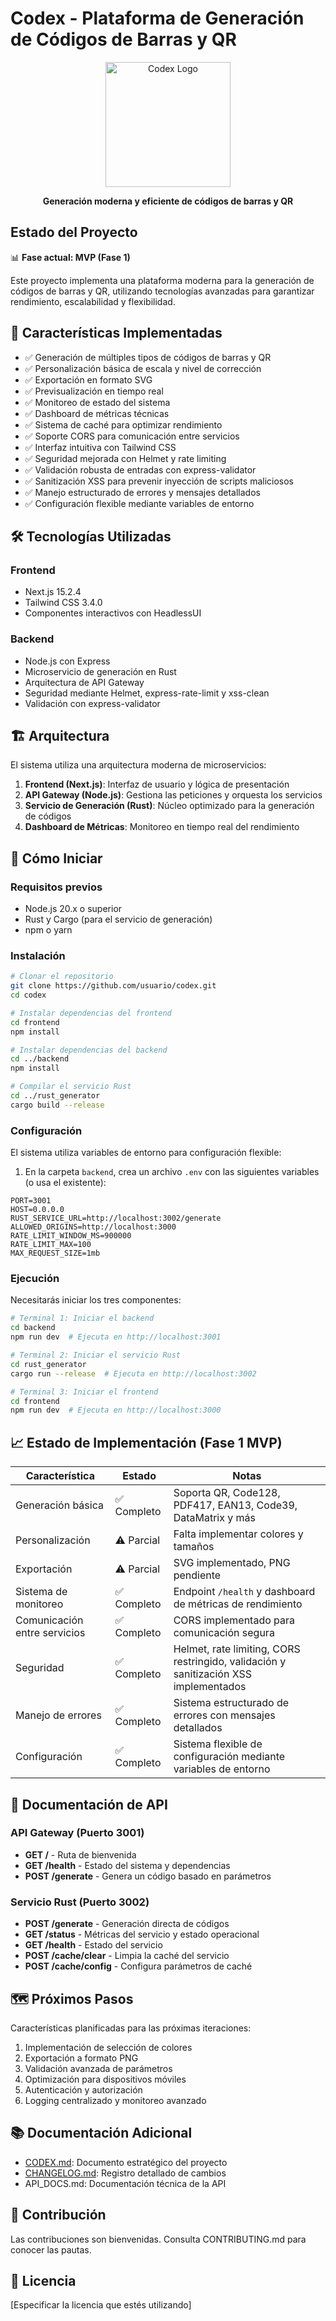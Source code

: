 # Codex - Plataforma de Generación de Códigos de Barras y QR

<div align="center">
  <img src="assets/logo.png" alt="Codex Logo" width="200">
  <p><strong>Generación moderna y eficiente de códigos de barras y QR</strong></p>
</div>

## Estado del Proyecto

📊 **Fase actual: MVP (Fase 1)** 

Este proyecto implementa una plataforma moderna para la generación de códigos de barras y QR, utilizando tecnologías avanzadas para garantizar rendimiento, escalabilidad y flexibilidad.

## 🚀 Características Implementadas

- ✅ Generación de múltiples tipos de códigos de barras y QR
- ✅ Personalización básica de escala y nivel de corrección
- ✅ Exportación en formato SVG
- ✅ Previsualización en tiempo real
- ✅ Monitoreo de estado del sistema
- ✅ Dashboard de métricas técnicas
- ✅ Sistema de caché para optimizar rendimiento
- ✅ Soporte CORS para comunicación entre servicios
- ✅ Interfaz intuitiva con Tailwind CSS
- ✅ Seguridad mejorada con Helmet y rate limiting
- ✅ Validación robusta de entradas con express-validator
- ✅ Sanitización XSS para prevenir inyección de scripts maliciosos
- ✅ Manejo estructurado de errores y mensajes detallados
- ✅ Configuración flexible mediante variables de entorno

## 🛠️ Tecnologías Utilizadas

### Frontend
- Next.js 15.2.4
- Tailwind CSS 3.4.0
- Componentes interactivos con HeadlessUI

### Backend
- Node.js con Express
- Microservicio de generación en Rust
- Arquitectura de API Gateway
- Seguridad mediante Helmet, express-rate-limit y xss-clean
- Validación con express-validator

## 🏗️ Arquitectura

El sistema utiliza una arquitectura moderna de microservicios:

1. **Frontend (Next.js)**: Interfaz de usuario y lógica de presentación
2. **API Gateway (Node.js)**: Gestiona las peticiones y orquesta los servicios
3. **Servicio de Generación (Rust)**: Núcleo optimizado para la generación de códigos
4. **Dashboard de Métricas**: Monitoreo en tiempo real del rendimiento

## 🚦 Cómo Iniciar

### Requisitos previos
- Node.js 20.x o superior
- Rust y Cargo (para el servicio de generación)
- npm o yarn

### Instalación

```bash
# Clonar el repositorio
git clone https://github.com/usuario/codex.git
cd codex

# Instalar dependencias del frontend
cd frontend
npm install

# Instalar dependencias del backend
cd ../backend
npm install

# Compilar el servicio Rust
cd ../rust_generator
cargo build --release
```

### Configuración

El sistema utiliza variables de entorno para configuración flexible:

1. En la carpeta `backend`, crea un archivo `.env` con las siguientes variables (o usa el existente):
```
PORT=3001
HOST=0.0.0.0
RUST_SERVICE_URL=http://localhost:3002/generate
ALLOWED_ORIGINS=http://localhost:3000
RATE_LIMIT_WINDOW_MS=900000
RATE_LIMIT_MAX=100
MAX_REQUEST_SIZE=1mb
```

### Ejecución

Necesitarás iniciar los tres componentes:

```bash
# Terminal 1: Iniciar el backend
cd backend
npm run dev  # Ejecuta en http://localhost:3001

# Terminal 2: Iniciar el servicio Rust
cd rust_generator
cargo run --release  # Ejecuta en http://localhost:3002

# Terminal 3: Iniciar el frontend
cd frontend
npm run dev  # Ejecuta en http://localhost:3000
```

## 📈 Estado de Implementación (Fase 1 MVP)

| Característica | Estado | Notas |
|----------------|--------|-------|
| Generación básica | ✅ Completo | Soporta QR, Code128, PDF417, EAN13, Code39, DataMatrix y más |
| Personalización | ⚠️ Parcial | Falta implementar colores y tamaños |
| Exportación | ⚠️ Parcial | SVG implementado, PNG pendiente |
| Sistema de monitoreo | ✅ Completo | Endpoint `/health` y dashboard de métricas de rendimiento |
| Comunicación entre servicios | ✅ Completo | CORS implementado para comunicación segura |
| Seguridad | ✅ Completo | Helmet, rate limiting, CORS restringido, validación y sanitización XSS implementados |
| Manejo de errores | ✅ Completo | Sistema estructurado de errores con mensajes detallados |
| Configuración | ✅ Completo | Sistema flexible de configuración mediante variables de entorno |

## 📝 Documentación de API

### API Gateway (Puerto 3001)

- **GET /** - Ruta de bienvenida
- **GET /health** - Estado del sistema y dependencias
- **POST /generate** - Genera un código basado en parámetros

### Servicio Rust (Puerto 3002)

- **POST /generate** - Generación directa de códigos
- **GET /status** - Métricas del servicio y estado operacional
- **GET /health** - Estado del servicio
- **POST /cache/clear** - Limpia la caché del servicio
- **POST /cache/config** - Configura parámetros de caché

## 🗺️ Próximos Pasos

Características planificadas para las próximas iteraciones:

1. Implementación de selección de colores
2. Exportación a formato PNG
3. Validación avanzada de parámetros
4. Optimización para dispositivos móviles
5. Autenticación y autorización
6. Logging centralizado y monitoreo avanzado

## 📚 Documentación Adicional

- [CODEX.md](CODEX.md): Documento estratégico del proyecto
- [CHANGELOG.md](CHANGELOG.md): Registro detallado de cambios
- API_DOCS.md: Documentación técnica de la API

## 🤝 Contribución

Las contribuciones son bienvenidas. Consulta CONTRIBUTING.md para conocer las pautas.

## 📄 Licencia

[Especificar la licencia que estés utilizando]